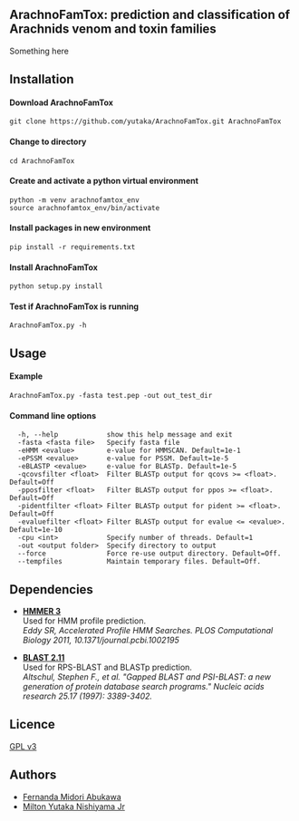 ## ArachnoFamTox: prediction and classification of Arachnids venom and toxin families 

Something here 

## Installation 

#### Download ArachnoFamTox 
```
git clone https://github.com/yutaka/ArachnoFamTox.git ArachnoFamTox
```

#### Change to directory 
```
cd ArachnoFamTox
```

#### Create and activate a python virtual environment
```
python -m venv arachnofamtox_env
source arachnofamtox_env/bin/activate
```

#### Install packages in new environment
```
pip install -r requirements.txt
```

#### Install ArachnoFamTox
```
python setup.py install 
```

#### Test if ArachnoFamTox is running
```
ArachnoFamTox.py -h
```

## Usage

#### Example
```
ArachnoFamTox.py -fasta test.pep -out out_test_dir 
```

#### Command line options
```
  -h, --help            show this help message and exit
  -fasta <fasta file>   Specify fasta file
  -eHMM <evalue>        e-value for HMMSCAN. Default=1e-1
  -ePSSM <evalue>       e-value for PSSM. Default=1e-5
  -eBLASTP <evalue>     e-value for BLASTp. Default=1e-5
  -qcovsfilter <float>  Filter BLASTp output for qcovs >= <float>. Default=Off
  -pposfilter <float>   Filter BLASTp output for ppos >= <float>. Default=Off
  -pidentfilter <float> Filter BLASTp output for pident >= <float>. Default=Off
  -evaluefilter <float> Filter BLASTp output for evalue <= <evalue>. Default=1e-10
  -cpu <int>            Specify number of threads. Default=1
  -out <output folder>  Specify directory to output
  --force               Force re-use output directory. Default=Off.
  --tempfiles           Maintain temporary files. Default=Off.
``` 

## Dependencies

* [**HMMER 3**](https://hmmer.org)  
  Used for HMM profile prediction.   
  *Eddy SR, Accelerated Profile HMM Searches. PLOS Computational Biology 2011, 10.1371/journal.pcbi.1002195*

* [**BLAST 2.11**](https://blast.ncbi.nlm.nih.gov/Blast.cgi)  
  Used for RPS-BLAST and BLASTp prediction.    
  *Altschul, Stephen F., et al. "Gapped BLAST and PSI-BLAST: a new generation of protein database search programs." Nucleic acids research 25.17 (1997): 3389-3402.*


## Licence

[GPL v3](https://github.com/fmidori/arachnofamtox/GNU_license)

## Authors

* [Fernanda Midori Abukawa](https://orcid.org/)
* [Milton Yutaka Nishiyama Jr](https://www.researchgate.net/profile/)